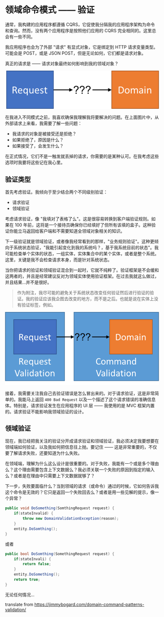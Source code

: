 # 领域命令模式 —— 验证

通常，我构建的应用程序都遵循 CQRS，它促使我分隔我的应用程序架构为命令和查询。然而，没有两个应用程序是按照他们应用的 CQRS 完全相同的。这里总会有一些不同。

我应用程序也会为了外部 "请求" 有显式对象，它是绑定到 HTTP 请求变量类型。可能会是 POST，或是 JSON POST，但是无论如何，它们都是请求对象。

真正的请求是 —— 请求对象最终如何影响到我的领域对象？

![](asserts/Picture7.png)

在我进入不同模式之前，我喜欢确保我理解我将要解决的问题。在上面图片中，从外部请求上来看，我需要了解一些问题：

- 我请求的对象是被接受还是拒绝？
- 如果拒绝了，原因是什么？
- 如果接受了，会发生什么？

在正式情况，它们不是一触发就丢掉的请求，你需要的是某种认可。在我考虑这些选项时我要将这些记在我心里。

## 验证类型

首先考虑验证。我倾向于至少结合两个不同级别验证：

- 请求验证
- 领域验证

考虑请求验证，像 "我填对了表格了么"。这是很容易转换到客户端验证规则。如果在 100 年前，这将是一个接待员确保你已经填好了但所有该填的盒子。这种验证你能立马返回给客户端和不需要知道全领域对象相关的知识。

下一级验证就是领域验证，或者像我经常看到的那样，"业务规则验证"。这种更倾向于系统状态验证，"我能引起变化到我的系统吗？，基于我系统目前的状态"。我可能检查单个实体的状态，一组实体，实体集合中的某个实体，或者是整个系统。这里，关键是我不会检查请求本身，而是针对系统状态。

当你把请求的验证和领域验证混合到一起时，它就不纯粹了。验证框架是不会缓和这两者的，并且是经常建议反对为领域实体使用验证框架。在过去我就这么做过，并且结果...并不是很好。

> 作为附注，我尽可能的避免关于系统状态改变任何验证然后进行验证的验证。我的验证应该我企图去改变的地方，而不是之后。也就是说在实体上没有验证标签，例如。

![](asserts/Picture8.png)

接着，我需要关注我自己去验证错误是怎么冒出来的。对于请求验证，这是非常简单的。我能马上返回 `400 Bad Request` 以及一个描述了这个请求错误的准确信息体。特别是，请求验证发生在应用程序的 UI 层 —— 我使用的是 MVC 框架内置的。请求验证不能影响我领域验证的设计。

## 领域验证

现在，我已经把我关注的验证分开成请求验证和领域验证，我必须决定我要想要在领域端如何验证，以及我如何把信息往上抛。要记住 —— 这是非常重要的，不仅要了解请求失败，还要知道为什么失败。

在领域端，理解为什么这么设计是很重要的。对于失败，我能有一个或是多个理由么？这个理由需要包含上下文数据么？我必须关联一个失败的原因到指定的输入么？或者是在理由中只需要上下文数据就够了？

下一步，失败要面临什么？当到领域的请求（或命令）通过的时候，它如何告诉我这个命令是无效的？它只是返回一个失败回去么？或者是用一些见解的提示，像一个异常？

```c#
public void DoSomething(SomthingRequest request) {
    if(stateInvalid) {
        throw new DomainValidationException(reason);
    }
    entity.DoSomthing();
}
```

或者

```c#
public bool DoSomthing(SomethingRequest request) {
	if(stateInvali) {
		return false;
	}
	entity.DoSomething();
	return true;
}
```

无论任何情况...

translate from https://jimmybogard.com/domain-command-patterns-validation/